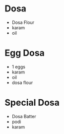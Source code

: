 # Dosa

* Dosa Flour
* karam
* oil

# Egg Dosa
* 1 eggs
* karam
* oil
* dosa flour

# Special Dosa
* Dosa Batter
* podi
* karam

